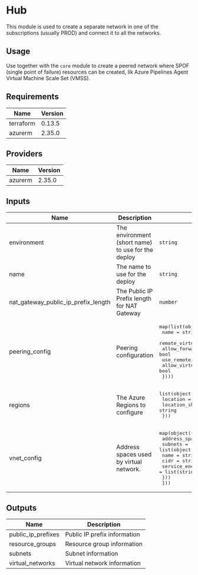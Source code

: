 # Hub

This module is used to create a separate network in one of the subscriptions (usually PROD) and connect it to all the networks.

## Usage

Use together with the `core` module to create a peered network where SPOF (single point of failure) resources can be created, lik Azure Pipelines Agent Virtual Machine Scale Set (VMSS).

## Requirements

| Name | Version |
|------|---------|
| terraform | 0.13.5 |
| azurerm | 2.35.0 |

## Providers

| Name | Version |
|------|---------|
| azurerm | 2.35.0 |

## Inputs

| Name | Description | Type | Default | Required |
|------|-------------|------|---------|:--------:|
| environment | The environment (short name) to use for the deploy | `string` | n/a | yes |
| name | The name to use for the deploy | `string` | n/a | yes |
| nat\_gateway\_public\_ip\_prefix\_length | The Public IP Prefix length for NAT Gateway | `number` | `31` | no |
| peering\_config | Peering configuration | <pre>map(list(object({<br>    name                         = string<br>    remote_virtual_network_id    = string<br>    allow_forwarded_traffic      = bool<br>    use_remote_gateways          = bool<br>    allow_virtual_network_access = bool<br>  })))</pre> | `{}` | no |
| regions | The Azure Regions to configure | <pre>list(object({<br>    location       = string<br>    location_short = string<br>  }))</pre> | n/a | yes |
| vnet\_config | Address spaces used by virtual network. | <pre>map(object({<br>    address_space = list(string)<br>    subnets = list(object({<br>      name              = string<br>      cidr              = string<br>      service_endpoints = list(string)<br>    }))<br>  }))</pre> | n/a | yes |

## Outputs

| Name | Description |
|------|-------------|
| public\_ip\_prefixes | Public IP prefix information |
| resource\_groups | Resource group information |
| subnets | Subnet information |
| virtual\_networks | Virtual network information |

